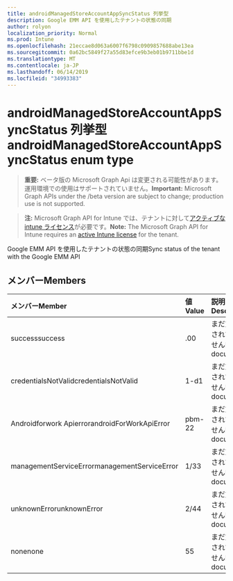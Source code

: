 ```yaml
---
title: androidManagedStoreAccountAppSyncStatus 列挙型
description: Google EMM API を使用したテナントの状態の同期
author: rolyon
localization_priority: Normal
ms.prod: Intune
ms.openlocfilehash: 21eccae8d063a6007f6798c0909857688abe13ea
ms.sourcegitcommit: 0a62bc5849f27a55d83efce9b3eb01b9711bbe1d
ms.translationtype: MT
ms.contentlocale: ja-JP
ms.lasthandoff: 06/14/2019
ms.locfileid: "34993383"
---
```

# <a name="androidmanagedstoreaccountappsyncstatus-enum-type"></a><span data-ttu-id="2b158-103">androidManagedStoreAccountAppSyncStatus 列挙型</span><span class="sxs-lookup"><span data-stu-id="2b158-103">androidManagedStoreAccountAppSyncStatus enum type</span></span>

> <span data-ttu-id="2b158-104">**重要:** ベータ版の Microsoft Graph Api は変更される可能性があります。運用環境での使用はサポートされていません。</span><span class="sxs-lookup"><span data-stu-id="2b158-104">**Important:** Microsoft Graph APIs under the /beta version are subject to change; production use is not supported.</span></span>

> <span data-ttu-id="2b158-105">**注:** Microsoft Graph API for Intune では、テナントに対して[アクティブな intune ライセンス](https://go.microsoft.com/fwlink/?linkid=839381)が必要です。</span><span class="sxs-lookup"><span data-stu-id="2b158-105">**Note:** The Microsoft Graph API for Intune requires an [active Intune license](https://go.microsoft.com/fwlink/?linkid=839381) for the tenant.</span></span>

<span data-ttu-id="2b158-106">Google EMM API を使用したテナントの状態の同期</span><span class="sxs-lookup"><span data-stu-id="2b158-106">Sync status of the tenant with the Google EMM API</span></span>

## <a name="members"></a><span data-ttu-id="2b158-107">メンバー</span><span class="sxs-lookup"><span data-stu-id="2b158-107">Members</span></span>
|<span data-ttu-id="2b158-108">メンバー</span><span class="sxs-lookup"><span data-stu-id="2b158-108">Member</span></span>|<span data-ttu-id="2b158-109">値</span><span class="sxs-lookup"><span data-stu-id="2b158-109">Value</span></span>|<span data-ttu-id="2b158-110">説明</span><span class="sxs-lookup"><span data-stu-id="2b158-110">Description</span></span>|
|:---|:---|:---|
|<span data-ttu-id="2b158-111">success</span><span class="sxs-lookup"><span data-stu-id="2b158-111">success</span></span>|<span data-ttu-id="2b158-112">.0</span><span class="sxs-lookup"><span data-stu-id="2b158-112">0</span></span>|<span data-ttu-id="2b158-113">まだ文書化されていません</span><span class="sxs-lookup"><span data-stu-id="2b158-113">Not yet documented</span></span>|
|<span data-ttu-id="2b158-114">credentialsNotValid</span><span class="sxs-lookup"><span data-stu-id="2b158-114">credentialsNotValid</span></span>|<span data-ttu-id="2b158-115">1-d</span><span class="sxs-lookup"><span data-stu-id="2b158-115">1</span></span>|<span data-ttu-id="2b158-116">まだ文書化されていません</span><span class="sxs-lookup"><span data-stu-id="2b158-116">Not yet documented</span></span>|
|<span data-ttu-id="2b158-117">Androidforwork Apierror</span><span class="sxs-lookup"><span data-stu-id="2b158-117">androidForWorkApiError</span></span>|<span data-ttu-id="2b158-118">pbm-2</span><span class="sxs-lookup"><span data-stu-id="2b158-118">2</span></span>|<span data-ttu-id="2b158-119">まだ文書化されていません</span><span class="sxs-lookup"><span data-stu-id="2b158-119">Not yet documented</span></span>|
|<span data-ttu-id="2b158-120">managementServiceError</span><span class="sxs-lookup"><span data-stu-id="2b158-120">managementServiceError</span></span>|<span data-ttu-id="2b158-121">1/3</span><span class="sxs-lookup"><span data-stu-id="2b158-121">3</span></span>|<span data-ttu-id="2b158-122">まだ文書化されていません</span><span class="sxs-lookup"><span data-stu-id="2b158-122">Not yet documented</span></span>|
|<span data-ttu-id="2b158-123">unknownError</span><span class="sxs-lookup"><span data-stu-id="2b158-123">unknownError</span></span>|<span data-ttu-id="2b158-124">2/4</span><span class="sxs-lookup"><span data-stu-id="2b158-124">4</span></span>|<span data-ttu-id="2b158-125">まだ文書化されていません</span><span class="sxs-lookup"><span data-stu-id="2b158-125">Not yet documented</span></span>|
|<span data-ttu-id="2b158-126">none</span><span class="sxs-lookup"><span data-stu-id="2b158-126">none</span></span>|<span data-ttu-id="2b158-127">5</span><span class="sxs-lookup"><span data-stu-id="2b158-127">5</span></span>|<span data-ttu-id="2b158-128">まだ文書化されていません</span><span class="sxs-lookup"><span data-stu-id="2b158-128">Not yet documented</span></span>|





